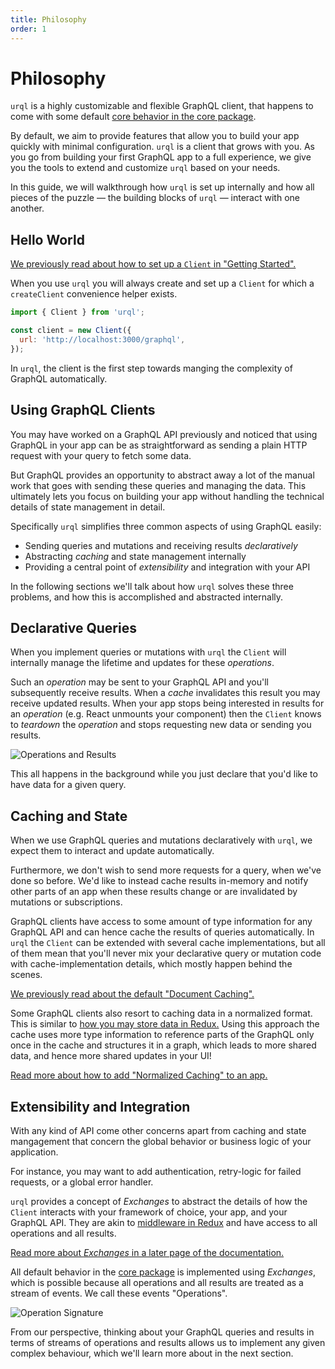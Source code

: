 ```yaml
---
title: Philosophy
order: 1
---
```


# Philosophy

`urql` is a highly customizable and flexible GraphQL client, that happens to come with some default
[core behavior in the core package](./core-package.md).

By default, we aim to provide features that allow you to build your app quickly with minimal
configuration. `urql` is a client that grows with you. As you go from building your first
GraphQL app to a full experience, we give you the tools to extend and customize `urql` based on
your needs.

In this guide, we will walkthrough how `urql` is set up internally and how all pieces of the puzzle
— the building blocks of `urql` — interact with one another.

## Hello World

[We previously read about how to set up a `Client` in "Getting
Started".](../basics/getting-started.md)

When you use `urql` you will always create and set up a `Client` for which a `createClient`
convenience helper exists.

```js
import { Client } from 'urql';

const client = new Client({
  url: 'http://localhost:3000/graphql',
});
```

In `urql`, the client is the first step towards manging the complexity of GraphQL automatically.

## Using GraphQL Clients

You may have worked on a GraphQL API previously and noticed that using GraphQL in your app can be
as straightforward as sending a plain HTTP request with your query to fetch some data.

But GraphQL provides an opportunity to abstract away a lot of the manual work that goes with
sending these queries and managing the data. This ultimately lets you focus on building
your app without handling the technical details of state management in detail.

Specifically `urql` simplifies three common aspects of using GraphQL easily:

- Sending queries and mutations and receiving results _declaratively_
- Abstracting _caching_ and state management internally
- Providing a central point of _extensibility_ and integration with your API

In the following sections we'll talk about how `urql` solves these three problems, and how this is
accomplished and abstracted internally.

## Declarative Queries

When you implement queries or mutations with `urql` the `Client` will internally manage the
lifetime and updates for these _operations_.

Such an _operation_ may be sent to your GraphQL API and you'll subsequently receive results.
When a _cache_ invalidates this result you may receive updated results. When your app
stops being interested in results for an _operation_ (e.g. React unmounts your component) then
the `Client` knows to _teardown_ the _operation_ and stops requesting new data or sending you
results.

![Operations and Results](../assets/urql-event-hub.png)

This all happens in the background while you just declare that you'd like to have data for a given
query.

## Caching and State

When we use GraphQL queries and mutations declaratively with `urql`, we expect them to interact
and update automatically.

Furthermore, we don't wish to send more requests for a query, when we've done so before. We'd like
to instead cache results in-memory and notify other parts of an app when these results change or
are invalidated by mutations or subscriptions.

GraphQL clients have access to some amount of type information for any GraphQL API and can hence
cache the results of queries automatically. In `urql` the `Client` can be extended with several
cache implementations, but all of them mean that you'll never mix your declarative query or mutation
code with cache-implementation details, which mostly happen behind the scenes.

[We previously read about the default "Document Caching".](../basics/document-caching.md)

Some GraphQL clients also resort to caching data in a normalized format. This is similar to
[how you may store data in Redux.](https://redux.js.org/recipes/structuring-reducers/normalizing-state-shape/)
Using this approach the cache uses more type information to reference parts of the GraphQL only once
in the cache and structures it in a graph, which leads to more shared data, and hence more shared
updates in your UI!

[Read more about how to add "Normalized Caching" to an app.](../graphcache/normalized-caching.md)

## Extensibility and Integration

With any kind of API come other concerns apart from caching and state mangagement that concern
the global behavior or business logic of your application.

For instance, you may want to add authentication, retry-logic for failed requests, or a global
error handler.

`urql` provides a concept of _Exchanges_ to abstract the details of how the `Client` interacts with
your framework of choice, your app, and your GraphQL API. They are akin to
[middleware in Redux](https://redux.js.org/advanced/middleware) and have access to all operations
and all results.

[Read more about _Exchanges_ in a later page of the documentation.](./exchanges.md)

All default behavior in the [core package](./core-package.md) is implemented using
_Exchanges_, which is possible because all operations and all results are treated as a stream
of events. We call these events "Operations".

![Operation Signature](../assets/urql-signals.png)

From our perspective, thinking about your GraphQL queries and results in terms of
streams of operations and results allows us to implement any given complex behaviour,
which we'll learn more about in the next section.

